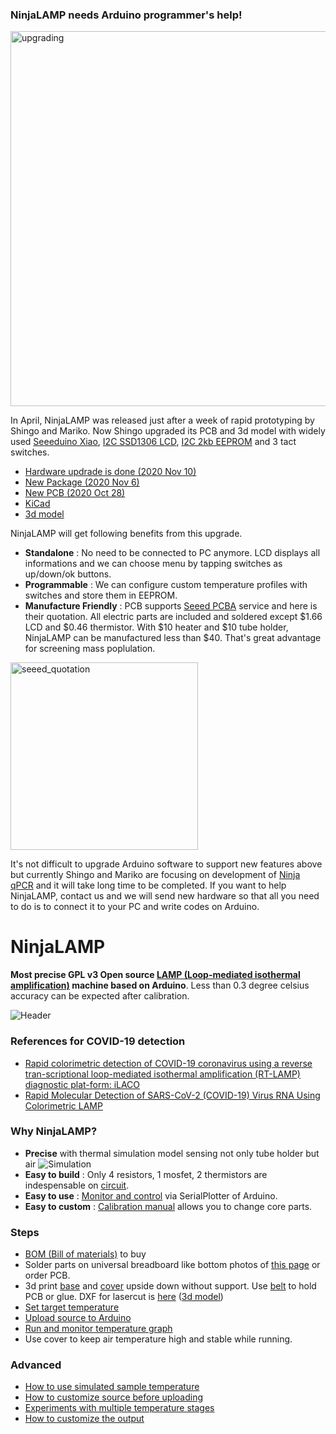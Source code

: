 ### NinjaLAMP needs Arduino programmer's help!

<img src="https://github.com/hisashin/NinjaLAMP/blob/master/images/upgrading.jpg" alt="upgrading" width="600">

In April, NinjaLAMP was released just after a week of rapid prototyping by Shingo and Mariko. Now Shingo upgraded its PCB and 3d model with widely used [Seeeduino Xiao](https://wiki.seeedstudio.com/Seeeduino-XIAO/), [I2C SSD1306 LCD](https://www.aliexpress.com/item/33028828291.html?spm=a2g0s.9042311.0.0.26274c4dPiM0Ki), [I2C 2kb EEPROM](https://www.digikey.com/en/products/detail/stmicroelectronics/M24C02-RMN6TP/2038677) and 3 tact switches.
- [Hardware updrade is done (2020 Nov 10)](https://www.facebook.com/hisakawa/posts/10158727487954481)
- [New Package (2020 Nov 6)](https://www.facebook.com/hisakawa/posts/10158717794254481)
- [New PCB (2020 Oct 28)](https://www.facebook.com/hisakawa/posts/10158696375544481)
- [KiCad](https://github.com/hisashin/NinjaLAMP/tree/master/kicad/NinjaLAMP)
- [3d model](https://gallery.autodesk.com/projects/149287/ninjalamp)

NinjaLAMP will get following benefits from this upgrade.
- **Standalone** : No need to be connected to PC anymore. LCD displays all informations and we can choose menu by tapping switches as up/down/ok buttons.
- **Programmable** : We can configure custom temperature profiles with switches and store them in EEPROM.
- **Manufacture Friendly** : PCB supports [Seeed PCBA](https://www.seeedstudio.com/prototype-pcb-assembly.html) service and here is their quotation. All electric parts are included and soldered except $1.66 LCD and $0.46 thermistor. With $10 heater and $10 tube holder, NinjaLAMP can be manufactured less than $40. That's great advantage for screening mass poplulation.

<img src="https://github.com/hisashin/NinjaLAMP/blob/master/images/seeed_quotation.jpg" alt="seeed_quotation" width="300">

It's not difficult to upgrade Arduino software to support new features above but currently Shingo and Mariko are focusing on development of [Ninja qPCR](https://hackaday.io/project/174501-covid-19-detectors-300-real-time-pcr-50-lamp/) and it will take long time to be completed.
If you want to help NinjaLAMP, contact us and we will send new hardware so that all you need to do is to connect it to your PC and write codes on Arduino.

# NinjaLAMP

**Most precise GPL v3 Open source [LAMP (Loop-mediated isothermal amplification)](https://en.wikipedia.org/wiki/Loop-mediated_isothermal_amplification) machine based on Arduino**. Less than 0.3 degree celsius accuracy can be expected after calibration.

![Header](https://github.com/hisashin/NinjaLAMP/blob/master/images/header.png "header")

### References for COVID-19 detection

- [Rapid colorimetric detection of COVID-19 coronavirus using a reverse tran-scriptional loop-mediated isothermal amplification (RT-LAMP) diagnostic plat-form: iLACO](https://www.medrxiv.org/content/10.1101/2020.02.20.20025874v1)
- [Rapid Molecular Detection of SARS-CoV-2 (COVID-19) Virus RNA Using Colorimetric LAMP](https://www.medrxiv.org/content/10.1101/2020.02.20.20025874v1)

### Why NinjaLAMP?
- **Precise** with thermal simulation model sensing not only tube holder but air
![Simulation](https://raw.githubusercontent.com/hisashin/NinjaLAMP/master/images/heat_simulation/illustration_s.png)
- **Easy to build** : Only 4 resistors, 1 mosfet, 2 thermistors are indespensable on [circuit](https://github.com/hisashin/NinjaLAMP/tree/master/eagle).
- **Easy to use** : [Monitor and control](https://github.com/hisashin/NinjaLAMP/wiki/Run-and-monitor-temperature-graph) via SerialPlotter of Arduino.
- **Easy to custom** : [Calibration manual](https://github.com/hisashin/NinjaLAMP/wiki/How-to-use-simulated-sample-temperature) allows you to change core parts.

### Steps

- [BOM (Bill of materials)](https://github.com/hisashin/NinjaLAMP/wiki/BOM,-Bill-of-Materials) to buy
- Solder parts on universal breadboard like bottom photos of [this page](https://github.com/hisashin/NinjaLAMP/tree/master/eagle) or order PCB.
- 3d print [base](https://github.com/hisashin/NinjaLAMP/blob/master/3d/4x4_3d_base.stl) and [cover](https://github.com/hisashin/NinjaLAMP/blob/master/3d/4x4_3d_cover.stl) upside down without support. Use [belt](https://github.com/hisashin/NinjaLAMP/blob/master/3d/4x4_3d_belt.stl) to hold PCB or glue. DXF for lasercut is [here](https://github.com/hisashin/NinjaLAMP/tree/master/dxf) ([3d model](https://gallery.autodesk.com/projects/149287/ninjalamp))
- [Set target temperature](https://github.com/hisashin/NinjaLAMP/wiki/How-to-customize-source-before-uploading)
- [Upload source to Arduino](https://github.com/hisashin/NinjaLAMP/wiki/How-to-upload-the-software)
- [Run and monitor temperature graph](https://github.com/hisashin/NinjaLAMP/wiki/Run-and-monitor-temperature-graph)
- Use cover to keep air temperature high and stable while running.

### Advanced

- [How to use simulated sample temperature](https://github.com/hisashin/NinjaLAMP/wiki/How-to-use-simulated-sample-temperature)
- [How to customize source before uploading](https://github.com/hisashin/NinjaLAMP/wiki/How-to-customize-source-before-uploading)
- [Experiments with multiple temperature stages](https://github.com/hisashin/NinjaLAMP/wiki/Experiments-with-multiple-temperature-stages)
- [How to customize the output](https://github.com/hisashin/NinjaLAMP/wiki/Customizing-the-output)
